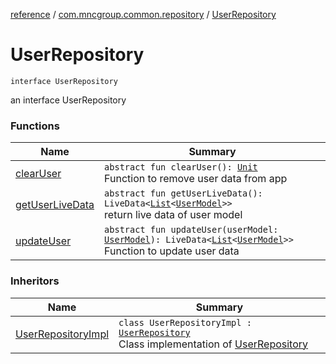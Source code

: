 [reference](../../index.md) / [com.mncgroup.common.repository](../index.md) / [UserRepository](./index.md)

# UserRepository

`interface UserRepository`

an interface UserRepository

### Functions

| Name | Summary |
|---|---|
| [clearUser](clear-user.md) | `abstract fun clearUser(): `[`Unit`](https://kotlinlang.org/api/latest/jvm/stdlib/kotlin/-unit/index.html)<br>Function to remove user data from app |
| [getUserLiveData](get-user-live-data.md) | `abstract fun getUserLiveData(): LiveData<`[`List`](https://kotlinlang.org/api/latest/jvm/stdlib/kotlin.collections/-list/index.html)`<`[`UserModel`](../../com.mncgroup.common.model/-user-model/index.md)`>>`<br>return live data of user model |
| [updateUser](update-user.md) | `abstract fun updateUser(userModel: `[`UserModel`](../../com.mncgroup.common.model/-user-model/index.md)`): LiveData<`[`List`](https://kotlinlang.org/api/latest/jvm/stdlib/kotlin.collections/-list/index.html)`<`[`UserModel`](../../com.mncgroup.common.model/-user-model/index.md)`>>`<br>Function to update user data |

### Inheritors

| Name | Summary |
|---|---|
| [UserRepositoryImpl](../-user-repository-impl/index.md) | `class UserRepositoryImpl : `[`UserRepository`](./index.md)<br>Class implementation of [UserRepository](./index.md) |
